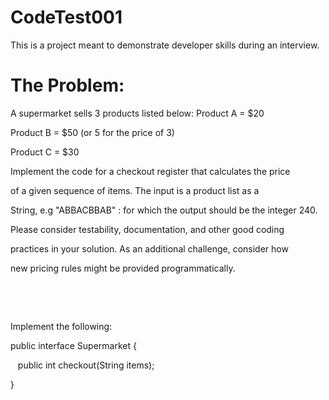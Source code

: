 # CodeTest001

This is a project meant to demonstrate developer skills during an interview.

# The Problem:

  A supermarket sells 3 products listed below: Product A = $20 

  Product B = $50 (or 5 for the price of 3)

  Product C = $30

  Implement the code for a checkout register that calculates the price

  of a given sequence of items. The input is a product list as a

  String, e.g "ABBACBBAB" : for which the output should be the integer 240.

  Please consider testability, documentation, and other good coding

  practices in your solution. As an additional challenge, consider how

  new pricing rules might be provided programmatically.

   

   

  Implement the following:

  public interface Supermarket {

     public int checkout(String items); 

  }